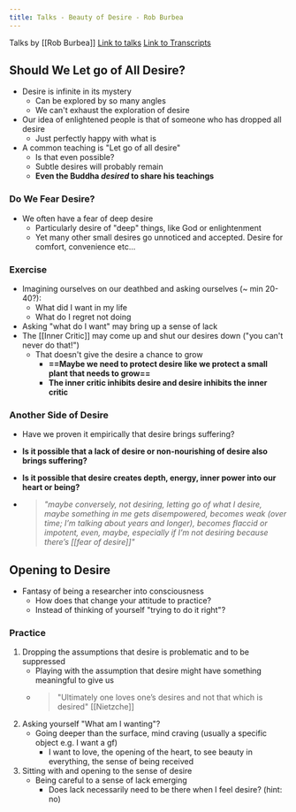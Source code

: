 ```yaml
---
title: Talks - Beauty of Desire - Rob Burbea
---
```

Talks by [[Rob Burbea]]
[Link to talks](https://dharmaseed.org/retreats/1518/?page=2)
[Link to Transcripts](https://airtable.com/shr9OS6jqmWvWTG5g/tblHlCKWIIhZzEFMk/viw3k0IfSo0Dve9ZJ/recJzwE1V0cawyyVE/fldJfzyMJCDaGCKom/attCvs3fqCezDe0gI)

## Should We Let go of All Desire?
- Desire is infinite in its mystery
	- Can be explored by so many angles
	- We can't exhaust the exploration of desire
- Our idea of enlightened people is that of someone who has dropped all desire
	- Just perfectly happy with what is
- A common teaching is "Let go of all desire"
	- Is that even possible?
	- Subtle desires will probably remain
	- **Even the Buddha *desired* to share his teachings**

### Do We Fear Desire?
- We often have a fear of deep desire	
	- Particularly desire of "deep" things, like God or enlightenment
	- Yet many other small desires go unnoticed and accepted. Desire for comfort, convenience etc...

### Exercise
- Imagining ourselves on our deathbed and asking ourselves (~ min 20-40?):
	- What did I want in my life
	- What do I regret not doing
- Asking "what do I want" may bring up a sense of lack
- The [[Inner Critic]] may come up and shut our desires down ("you can't never do that!")
	- That doesn't give the desire a chance to grow
		- **==Maybe we need to protect desire like we protect a small plant that needs to grow==**
		- **The inner critic inhibits desire and desire inhibits the inner critic**
### Another Side of Desire
- Have we proven it empirically that desire brings suffering?
- **Is it possible that a lack of desire or non-nourishing of desire also brings suffering?**
- **Is it possible that desire creates depth, energy, inner power into our heart or being?**

- > *"maybe conversely, not desiring, letting go of what I desire, maybe something in me gets disempowered, becomes weak (over time; I’m talking about years and longer), becomes flaccid or impotent, even, maybe, especially if I’m not desiring because there’s [[fear of desire]]"*

## Opening to Desire

- Fantasy of being a researcher into consciousness
	- How does that change your attitude to practice?
	- Instead of thinking of yourself "trying to do it right"?

### Practice
1. Dropping the assumptions that desire is problematic and to be suppressed
	- Playing with the assumption that desire might have something meaningful to give us
	- >"Ultimately one loves one’s desires and not that which is desired" [[Nietzche]]
2. Asking yourself "What am I wanting"?
	- Going deeper than the surface, mind craving (usually a specific object e.g. I want a gf)
		- I want to love, the opening of the heart, to see beauty in everything, the sense of being received
3. Sitting with and opening to the sense of desire
	- Being careful to a sense of lack emerging
		- Does lack necessarily need to be there when I feel desire? (hint: no) 